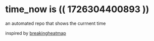 # time_now is (( 1726304400893 ))

an automated repo that shows the currnent time

inspired by [breakingheatmap](https://github.com/breakingheatmap/breakingheatmap)